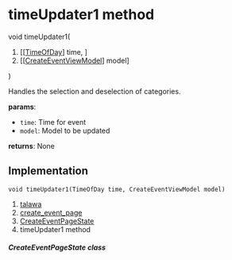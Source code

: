 
<div>

# timeUpdater1 method

</div>


void timeUpdater1(

1.  [[[TimeOfDay](https://api.flutter.dev/flutter/material/TimeOfDay-class.md)]
    time, ]
2.  [[[CreateEventViewModel](../../view_model_after_auth_view_models_event_view_models_create_event_view_model/CreateEventViewModel-class.md)]
    model]

)



Handles the selection and deselection of categories.

**params**:

-   `time`: Time for event
-   `model`: Model to be updated

**returns**: None



## Implementation

``` language-dart
void timeUpdater1(TimeOfDay time, CreateEventViewModel model) 
```







1.  [talawa](../../index.md)
2.  [create_event_page](../../views_after_auth_screens_events_create_event_page/)
3.  [CreateEventPageState](../../views_after_auth_screens_events_create_event_page/CreateEventPageState-class.md)
4.  timeUpdater1 method

##### CreateEventPageState class







